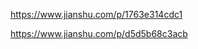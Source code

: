 [](https://www.jianshu.com/p/d363c7612284)
[](https://www.jianshu.com/p/29999c1a93cd)
https://www.jianshu.com/p/1763e314cdc1

https://www.jianshu.com/p/d5d5b68c3acb
